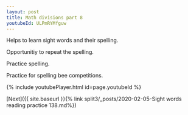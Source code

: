 ```yaml
---
layout: post
title: Math divisions part 8
youtubeId: ULPmRYMfguw
---
```

 
 
Helps to learn sight words and their spelling.

Opportunitiy to repeat the spelling. 

Practice spelling. 
 
Practice for spelling bee competitions. 
 
{% include youtubePlayer.html id=page.youtubeId %}
 
 

[Next]({{ site.baseurl }}{% link  split3/_posts/2020-02-05-Sight words reading practice 138.md%})
 
